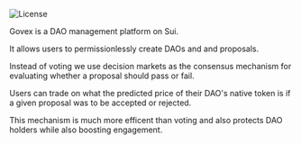 ![License](https://img.shields.io/badge/license-BSL--1.1-blue.svg)

Govex is a DAO management platform on Sui.

It allows users to permissionlessly create DAOs and and proposals.

Instead of voting we use decision markets as the consensus mechanism for evaluating whether a proposal should pass or fail.

Users can trade on what the predicted price of their DAO's native token is if a given proposal was to be accepted or rejected.

This mechanism is much more efficent than voting and also protects DAO holders while also boosting engagement.